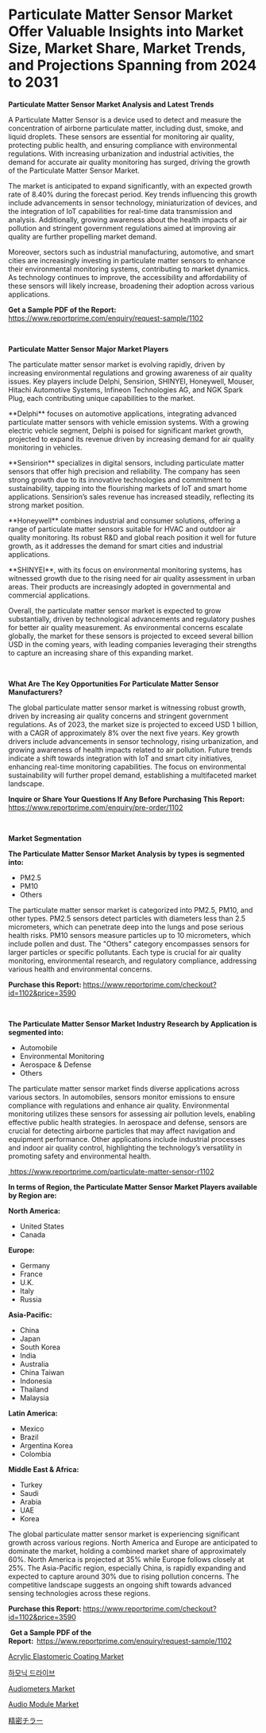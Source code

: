 <p><h1>Particulate Matter Sensor Market Offer Valuable Insights into Market Size, Market Share, Market Trends, and Projections Spanning from 2024 to 2031</h1></p><p><strong>Particulate Matter Sensor Market Analysis and Latest Trends</strong></p>
<p><p>A Particulate Matter Sensor is a device used to detect and measure the concentration of airborne particulate matter, including dust, smoke, and liquid droplets. These sensors are essential for monitoring air quality, protecting public health, and ensuring compliance with environmental regulations. With increasing urbanization and industrial activities, the demand for accurate air quality monitoring has surged, driving the growth of the Particulate Matter Sensor Market.</p><p>The market is anticipated to expand significantly, with an expected growth rate of 8.40% during the forecast period. Key trends influencing this growth include advancements in sensor technology, miniaturization of devices, and the integration of IoT capabilities for real-time data transmission and analysis. Additionally, growing awareness about the health impacts of air pollution and stringent government regulations aimed at improving air quality are further propelling market demand.</p><p>Moreover, sectors such as industrial manufacturing, automotive, and smart cities are increasingly investing in particulate matter sensors to enhance their environmental monitoring systems, contributing to market dynamics. As technology continues to improve, the accessibility and affordability of these sensors will likely increase, broadening their adoption across various applications.</p></p>
<p><strong>Get a Sample PDF of the Report:&nbsp;</strong> <a href="https://www.reportprime.com/enquiry/request-sample/1102">https://www.reportprime.com/enquiry/request-sample/1102</a></p>
<p>&nbsp;</p>
<p><strong>Particulate Matter Sensor Major Market Players</strong></p>
<p><p>The particulate matter sensor market is evolving rapidly, driven by increasing environmental regulations and growing awareness of air quality issues. Key players include Delphi, Sensirion, SHINYEI, Honeywell, Mouser, Hitachi Automotive Systems, Infineon Technologies AG, and NGK Spark Plug, each contributing unique capabilities to the market.</p><p>**Delphi** focuses on automotive applications, integrating advanced particulate matter sensors with vehicle emission systems. With a growing electric vehicle segment, Delphi is poised for significant market growth, projected to expand its revenue driven by increasing demand for air quality monitoring in vehicles.</p><p>**Sensirion** specializes in digital sensors, including particulate matter sensors that offer high precision and reliability. The company has seen strong growth due to its innovative technologies and commitment to sustainability, tapping into the flourishing markets of IoT and smart home applications. Sensirion’s sales revenue has increased steadily, reflecting its strong market position.</p><p>**Honeywell** combines industrial and consumer solutions, offering a range of particulate matter sensors suitable for HVAC and outdoor air quality monitoring. Its robust R&D and global reach position it well for future growth, as it addresses the demand for smart cities and industrial applications.</p><p>**SHINYEI**, with its focus on environmental monitoring systems, has witnessed growth due to the rising need for air quality assessment in urban areas. Their products are increasingly adopted in governmental and commercial applications.</p><p>Overall, the particulate matter sensor market is expected to grow substantially, driven by technological advancements and regulatory pushes for better air quality measurement. As environmental concerns escalate globally, the market for these sensors is projected to exceed several billion USD in the coming years, with leading companies leveraging their strengths to capture an increasing share of this expanding market.</p></p>
<p>&nbsp;</p>
<p><strong>What Are The Key Opportunities For Particulate Matter Sensor Manufacturers?</strong></p>
<p><p>The global particulate matter sensor market is witnessing robust growth, driven by increasing air quality concerns and stringent government regulations. As of 2023, the market size is projected to exceed USD 1 billion, with a CAGR of approximately 8% over the next five years. Key growth drivers include advancements in sensor technology, rising urbanization, and growing awareness of health impacts related to air pollution. Future trends indicate a shift towards integration with IoT and smart city initiatives, enhancing real-time monitoring capabilities. The focus on environmental sustainability will further propel demand, establishing a multifaceted market landscape.</p></p>
<p><strong>Inquire or Share Your Questions If Any Before Purchasing This Report:</strong> <a href="https://www.reportprime.com/enquiry/pre-order/1102">https://www.reportprime.com/enquiry/pre-order/1102</a></p>
<p>&nbsp;</p>
<p><strong>Market Segmentation</strong></p>
<p><strong>The Particulate Matter Sensor Market Analysis by types is segmented into:</strong></p>
<p><ul><li>PM2.5</li><li>PM10</li><li>Others</li></ul></p>
<p><p>The particulate matter sensor market is categorized into PM2.5, PM10, and other types. PM2.5 sensors detect particles with diameters less than 2.5 micrometers, which can penetrate deep into the lungs and pose serious health risks. PM10 sensors measure particles up to 10 micrometers, which include pollen and dust. The "Others" category encompasses sensors for larger particles or specific pollutants. Each type is crucial for air quality monitoring, environmental research, and regulatory compliance, addressing various health and environmental concerns.</p></p>
<p><strong>Purchase this Report:&nbsp;</strong><a href="https://www.reportprime.com/checkout?id=1102&price=3590">https://www.reportprime.com/checkout?id=1102&price=3590</a></p>
<p>&nbsp;</p>
<p><strong>The Particulate Matter Sensor Market Industry Research by Application is segmented into:</strong></p>
<p><ul><li>Automobile</li><li>Environmental Monitoring</li><li>Aerospace & Defense</li><li>Others</li></ul></p>
<p><p>The particulate matter sensor market finds diverse applications across various sectors. In automobiles, sensors monitor emissions to ensure compliance with regulations and enhance air quality. Environmental monitoring utilizes these sensors for assessing air pollution levels, enabling effective public health strategies. In aerospace and defense, sensors are crucial for detecting airborne particles that may affect navigation and equipment performance. Other applications include industrial processes and indoor air quality control, highlighting the technology’s versatility in promoting safety and environmental health.</p></p>
<p><a href="https://www.reportprime.com/particulate-matter-sensor-r1102">&nbsp;https://www.reportprime.com/particulate-matter-sensor-r1102</a></p>
<p><strong>In terms of Region, the Particulate Matter Sensor Market Players available by Region are:</strong></p>
<p>
    <p> <strong> North America: </strong>
        <ul>
            <li>United States</li>
            <li>Canada</li>
        </ul>
        </p> 
    <p> <strong> Europe: </strong>
        <ul>
            <li>Germany</li>
            <li>France</li>
            <li>U.K.</li>
            <li>Italy</li>
            <li>Russia</li>
        </ul>
        </p> 
    <p> <strong> Asia-Pacific: </strong>
        <ul>
            <li>China</li>
            <li>Japan</li>
            <li>South Korea</li>
            <li>India</li>
            <li>Australia</li>
            <li>China Taiwan</li>
            <li>Indonesia</li>
            <li>Thailand</li>
            <li>Malaysia</li>
        </ul>
        </p> 
    <p> <strong> Latin America: </strong>
        <ul>
            <li>Mexico</li>
            <li>Brazil</li>
            <li>Argentina Korea</li>
            <li>Colombia</li>
        </ul>
        </p> 
    <p> <strong> Middle East & Africa: </strong>
        <ul>
            <li>Turkey</li>
            <li>Saudi</li>
            <li>Arabia</li>
            <li>UAE</li>
            <li>Korea</li>
        </ul>
    </p>
    </p>
<p><p>The global particulate matter sensor market is experiencing significant growth across various regions. North America and Europe are anticipated to dominate the market, holding a combined market share of approximately 60%. North America is projected at 35% while Europe follows closely at 25%. The Asia-Pacific region, especially China, is rapidly expanding and expected to capture around 30% due to rising pollution concerns. The competitive landscape suggests an ongoing shift towards advanced sensing technologies across these regions.</p></p>
<p><strong>Purchase this Report: </strong><a href="https://www.reportprime.com/checkout?id=1102&price=3590">https://www.reportprime.com/checkout?id=1102&price=3590</a></p>
<p>&nbsp;<strong>Get a Sample PDF of the Report:&nbsp;&nbsp;</strong><a href="https://www.reportprime.com/enquiry/request-sample/1102">https://www.reportprime.com/enquiry/request-sample/1102</a></p>
<p><strong></strong></p>
<p><p><a href="https://www.linkedin.com/pulse/role-acrylic-elastomeric-coating-market-applications-civil-buildingcommercial-k2sje?trackingId=qBGl0QN8Rjeqi%2FXrb8TBBQ%3D%3D">Acrylic Elastomeric Coating Market</a></p><p><a href="https://medium.com/@scothall80/%ED%95%98%EB%AA%A8%EB%8B%89-%EB%93%9C%EB%9D%BC%EC%9D%B4%EB%B8%8C-%EC%8B%9C%EC%9E%A5%EC%9D%98-%EC%84%B1%EC%9E%A5-%EC%9A%94%EC%9D%B8%EC%9D%80-%EB%AC%B4%EC%97%87%EC%9D%B8%EA%B0%80%EC%9A%94-%EC%8B%9C%EC%9E%A5-%EC%A0%9C%ED%92%88-%EC%95%A0%ED%94%8C%EB%A6%AC%EC%BC%80%EC%9D%B4%EC%85%98-%EB%B0%8F-%EC%A7%80%EC%97%AD%EC%97%90-%EB%8C%80%ED%95%9C-%ED%8F%AC%EA%B4%84%EC%A0%81%EC%9D%B8-%EC%97%B0%EA%B5%AC-2024-2031-38cea812a05d">하모닉 드라이브</a></p><p><a href="https://medium.com/@sam.gray5456/audiometers-market-revolution-2024-2031-market-trends-shaping-the-next-decade-3ab759e71503">Audiometers Market</a></p><p><a href="https://github.com/tamvrosiya/Market-Research-Report-List-5/blob/main/audio-module-market.md">Audio Module Market</a></p><p><a href="https://medium.com/@samleite85/%E7%B2%BE%E5%AF%86%E3%83%81%E3%83%A9%E3%83%BC%E5%B8%82%E5%A0%B4-%E3%82%B0%E3%83%AD%E3%83%BC%E3%83%90%E3%83%AB%E3%81%8A%E3%82%88%E3%81%B3%E5%9C%B0%E5%9F%9F%E5%88%86%E6%9E%90-%E5%9C%B0%E5%9F%9F-%E5%9B%BD%E3%83%AC%E3%83%99%E3%83%AB%E3%81%AE%E5%88%86%E6%9E%90-%E3%81%8A%E3%82%88%E3%81%B3%E7%AB%B6%E4%BA%89%E3%81%AE%E6%99%AF%E8%A6%B3%E3%81%AB%E7%84%A6%E7%82%B9%E3%82%92%E5%BD%93%E3%81%A6%E3%82%8B-7da7eae98aa4">精密チラー</a></p></p>